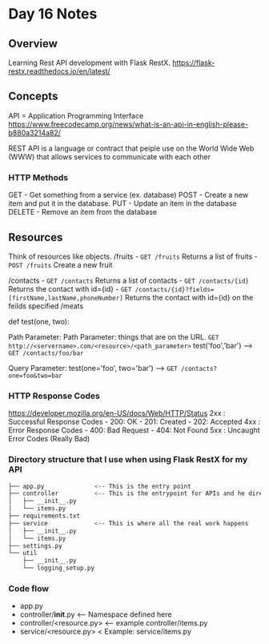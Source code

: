 # Day 16 Notes

## Overview

Learning Rest API development with Flask RestX.
https://flask-restx.readthedocs.io/en/latest/

## Concepts

API = Application Programming Interface
https://www.freecodecamp.org/news/what-is-an-api-in-english-please-b880a3214a82/

REST API is a language or contract that peiple use on the World Wide Web (WWW) that allows services to communicate with each other

### HTTP Methods

GET - Get something from a service (ex. database)
POST - Create a new item and put it in the database.
PUT - Update an item in the database
DELETE - Remove an item from the database

## Resources

Think of resources like objects.
/fruits
    - `GET /fruits` Returns a list of fruits
    - `POST /fruits` Create a new fruit

/contacts
    - `GET /contacts` Returns a list of contacts
    - `GET /contacts/{id}` Returns the contact with id={id}
    - `GET /contacts/{id}?fields=[firstName,lastName,phoneNumber]` Returns the contact with id={id} on the feilds specified
/meats

def test(one, two):

Path Parameter:
Path Parameter: things that are on the URL.  `GET http://<servername>.com/<resource>/<path_parameter>`
test('foo','bar')  --> `GET /contacts/foo/bar`

Query Parameter:
test(one='foo', two='bar')  --> `GET /contacts?one=foo&two=bar`

### HTTP Response Codes

https://developer.mozilla.org/en-US/docs/Web/HTTP/Status
2xx : Successful Response Codes
    - 200:  OK
    - 201: Created
    - 202: Accepted
4xx : Error Response Codes
    - 400: Bad Request
    - 404: Not Found
5xx : Uncaught Error Codes (Really Bad)

### Directory structure that I use when using Flask RestX for my API

```bash
├── app.py              <-- This is the entry point
├── controller          <-- This is the entrypoint for APIs and he directs it to the right service
│   ├── __init__.py
│   └── items.py
├── requirements.txt
├── service             <-- This is where all the real work happens
│   ├── __init__.py
│   └── items.py
├── settings.py
└── util
    ├── __init__.py
    └── logging_setup.py
```

### Code flow

* app.py
* controller/__init__.py <-- Namespace defined here
* controller/<resource.py>  <-- example controller/items.py
* service/<resource.py>  < Example: service/items.py
